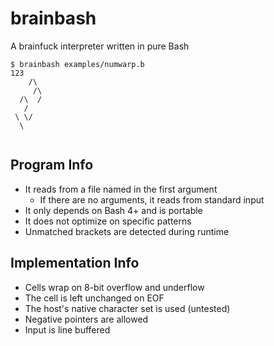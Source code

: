 # brainbash

A brainfuck interpreter written in pure Bash

```shell
$ brainbash examples/numwarp.b
123
    /\
     /\
  /\  /
   / 
 \ \/
  \
   
```

## Program Info

- It reads from a file named in the first argument
	- If there are no arguments, it reads from standard input
- It only depends on Bash 4+ and is portable
- It does not optimize on specific patterns
- Unmatched brackets are detected during runtime

## Implementation Info

- Cells wrap on 8-bit overflow and underflow
- The cell is left unchanged on EOF
- The host's native character set is used (untested)
- Negative pointers are allowed
- Input is line buffered
